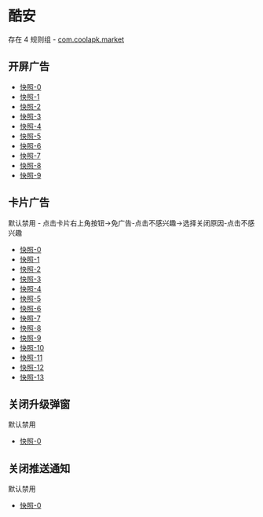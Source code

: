# 酷安

存在 4 规则组 - [com.coolapk.market](/src/apps/com.coolapk.market.ts)

## 开屏广告

- [快照-0](https://i.gkd.li/i/12503773)
- [快照-1](https://i.gkd.li/i/13247610)
- [快照-2](https://i.gkd.li/i/13264779)
- [快照-3](https://i.gkd.li/i/12917990)
- [快照-4](https://i.gkd.li/i/13211392)
- [快照-5](https://i.gkd.li/i/13247733)
- [快照-6](https://i.gkd.li/i/13247782)
- [快照-7](https://i.gkd.li/i/13296816)
- [快照-8](https://i.gkd.li/i/13826359)
- [快照-9](https://i.gkd.li/i/13827095)

## 卡片广告

默认禁用 - 点击卡片右上角按钮->免广告-点击不感兴趣->选择关闭原因-点击不感兴趣

- [快照-0](https://i.gkd.li/i/12707506)
- [快照-1](https://i.gkd.li/i/12642094)
- [快照-2](https://i.gkd.li/i/12642148)
- [快照-3](https://i.gkd.li/i/12774771)
- [快照-4](https://i.gkd.li/i/13257987)
- [快照-5](https://i.gkd.li/i/12707509)
- [快照-6](https://i.gkd.li/i/12642132)
- [快照-7](https://i.gkd.li/i/12642155)
- [快照-8](https://i.gkd.li/i/12774753)
- [快照-9](https://i.gkd.li/i/12472633)
- [快照-10](https://i.gkd.li/i/12655713)
- [快照-11](https://i.gkd.li/i/12660759)
- [快照-12](https://i.gkd.li/i/12706437)
- [快照-13](https://i.gkd.li/i/13786886)

## 关闭升级弹窗

默认禁用

- [快照-0](https://i.gkd.li/i/12503762)

## 关闭推送通知

默认禁用

- [快照-0](https://i.gkd.li/i/13296465)
